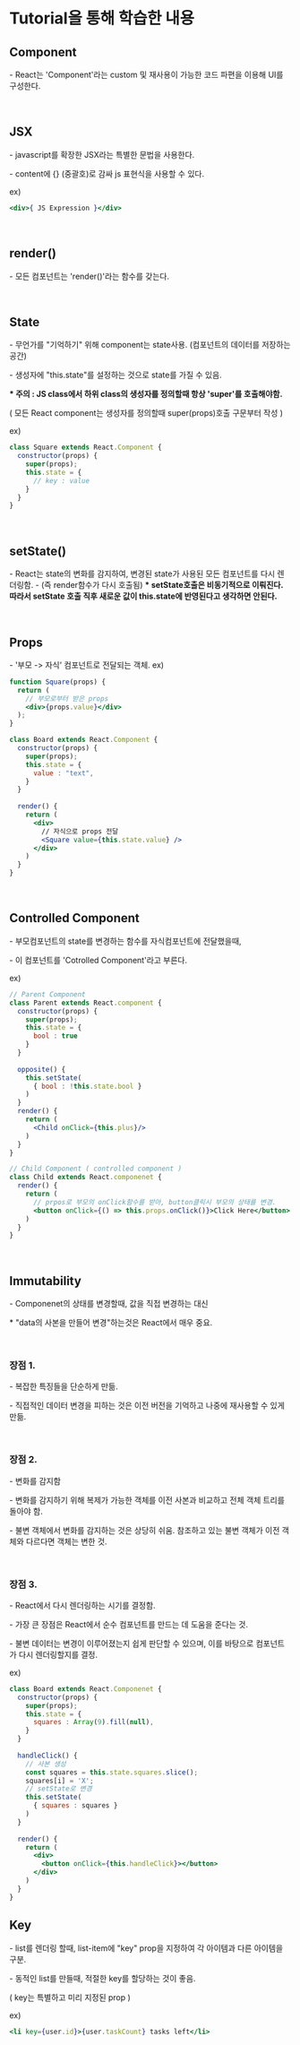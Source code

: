 # Tutorial을 통해 학습한 내용

## Component

 \- React는 'Component'라는 custom 및 재사용이 가능한 코드 파편을 이용해 UI를 구성한다.

<br>

## JSX

 \- javascript를 확장한 JSX라는 특별한 문법을 사용한다.

 \- content에 {} (중괄호)로 감싸  js 표현식을 사용할 수 있다.

ex)

```jsx
<div>{ JS Expression }</div>
```

<br>

## render()

\- 모든 컴포넌트는 'render()'라는 함수를 갖는다.

<br>

## State

\- 무언가를 "기억하기" 위해 component는 state사용. (컴포넌트의 데이터를 저장하는 공간)

\- 생성자에 "this.state"를 설정하는 것으로 state를 가질 수 있음.

<b> \* 주의 : JS class에서 하위 class의 생성자를 정의할때 항상 'super'를 호출해야함.</b>

  ( 모든 React component는 생성자를 정의할때 super(props)호출 구문부터 작성 )

ex) 

```jsx
class Square extends React.Component {
  constructor(props) {
    super(props);
    this.state = {
      // key : value
    }
  }
}
```
<br>

## setState()
\- React는 state의 변화를 감지하여, 변경된 state가 사용된 모든 컴포넌트를 다시 렌더링함.
\- (즉 render함수가 다시 호출됨)
<b>\* setState호출은 비동기적으로 이뤄진다. 따라서 setState 호출 직후 새로운 값이 this.state에 반영된다고 생각하면 안된다.</b>

<br>

## Props

\- '부모 -> 자식' 컴포넌트로 전달되는 객체.
ex) 
```jsx
function Square(props) {
  return (
    // 부모로부터 받은 props 
    <div>{props.value}</div>
  );
}

class Board extends React.Component {
  constructor(props) {
    super(props);
    this.state = {
      value : "text",
    }
  }
  
  render() {
    return (
      <div>
        // 자식으로 props 전달
        <Square value={this.state.value} />
      </div>
    )
  }
}
```

<br>

## Controlled Component

\- 부모컴포넌트의 state를 변경하는 함수를 자식컴포넌트에 전달했을때,

\- 이 컴포넌트를 'Cotrolled Component'라고 부른다.

ex)

```jsx
// Parent Component
class Parent extends React.component {
  constructor(props) {
    super(props);
    this.state = {
      bool : true
    }
  }
  
  opposite() {
    this.setState(
      { bool : !this.state.bool }
    )
  }
  render() {
    return (
      <Child onClick={this.plus}/>
    )
  }
}

// Child Component ( controlled component )
class Child extends React.componenet {
  render() {
    return (
      // prpos로 부모의 onClick함수를 받아, button클릭시 부모의 상태를 변경.
      <button onClick={() => this.props.onClick()}>Click Here</button>
    )
  }
}
```

<br>

## Immutability

\- Componenet의 상태를 변경할때, 값을 직접 변경하는 대신

\* "data의 사본을 만들어 변경"하는것은 React에서 매우 중요.

<br>

### 장점 1. 

\- 복잡한 특징들을 단순하게 만듦.

\- 직접적인 데이터 변경을 피하는 것은 이전 버전을 기억하고 나중에 재사용할 수 있게 만듦.

<br>

### 장점 2.

\- 변화를 감지함

\- 변화를 감지하기 위해 복제가 가능한 객체를 이전 사본과 비교하고 전체 객체 트리를 돌아야 함.

\- 불변 객체에서 변화를 감지하는 것은 상당히 쉬움. 참조하고 있는 불변 객체가 이전 객체와 다르다면 객체는 변한 것.

<br>

### 장점 3.

\- React에서 다시 렌더링하는 시기를 결정함.

\- 가장 큰 장점은 React에서 순수 컴포넌트를 만드는 데 도움을 준다는 것.

\- 불변 데이터는 변경이 이루어졌는지 쉽게 판단할 수 있으며, 이를 바탕으로 컴포넌트가 다시 렌더링할지를 결정.



ex)

```jsx
class Board extends React.Componenet {
  constructor(props) {
    super(props);
    this.state = {
      squares : Array(9).fill(null),
    }
  }
  
  handleClick() {
    // 사본 생성
    const squares = this.state.squares.slice();
    squares[i] = 'X';
    // setState로 변경
    this.setState(
      { squares : squares }
    )
  }
  
  render() {
    return (
      <div>
        <button onClick={this.handleClick}></button>
      </div>
    )
  }
}
```





## Key

\- list를 렌더링 할때, list-item에 "key" prop을 지정하여 각 아이템과 다른 아이템을 구분.

\- 동적인 list를 만들때, 적절한 key를 할당하는 것이 좋음.

( key는 특별하고 미리 지정된 prop )

ex)

```jsx
<li key={user.id}>{user.taskCount} tasks left</li>
```

